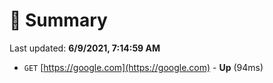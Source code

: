 # 📖 Summary
Last updated: **6/9/2021, 7:14:59 AM**

- `GET` [https://google.com](https://google.com) - **Up** (94ms)
